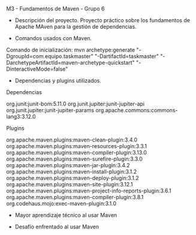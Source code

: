 M3 - Fundamentos de Maven - Grupo 6

- Descripción del proyecto.
  Proyecto práctico sobre los fundamentos de Apache MAven para la gestión de dependencias.

- Comandos usados con Maven.

Comando de inicialización:
mvn archetype:generate "-DgroupId=com.equipo.taskmaster" "-DartifactId=taskmaster" "-DarchetypeArtifactId=maven-archetype-quickstart" "-DinteractiveMode=false"

- Dependencias y plugins utilizados.

Dependencias

org.junit:junit-bom:5.11.0 
org.junit.jupiter:junit-jupiter-api 
org.junit.jupiter:junit-jupiter-params 
org.apache.commons:commons-lang3:3.12.0

Plugins

org.apache.maven.plugins:maven-clean-plugin:3.4.0
org.apache.maven.plugins:maven-resources-plugin:3.3.1
org.apache.maven.plugins:maven-compiler-plugin:3.13.0
org.apache.maven.plugins:maven-surefire-plugin:3.3.0
org.apache.maven.plugins:maven-jar-plugin:3.4.2
org.apache.maven.plugins:maven-install-plugin:3.1.2
org.apache.maven.plugins:maven-deploy-plugin:3.1.2
org.apache.maven.plugins:maven-site-plugin:3.12.1
org.apache.maven.plugins:maven-project-info-reports-plugin:3.6.1
org.apache.maven.plugins:maven-compiler-plugin:3.8.1
org.codehaus.mojo:exec-maven-plugin:3.1.0

- Mayor aprendizaje técnico al usar Maven

- Desafío enfrentado al usar Maven

